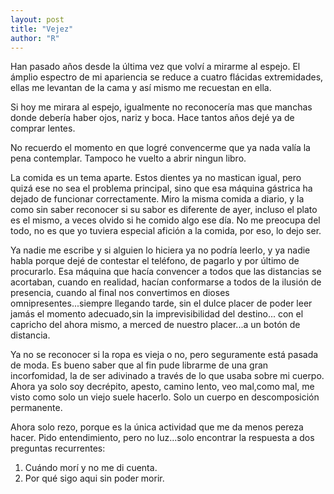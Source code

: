 ```yaml
---
layout: post
title: "Vejez"
author: "R"
---
```


Han pasado años desde la última vez que volví a mirarme al espejo. El ámplio espectro de mi apariencia se reduce a cuatro flácidas extremidades, ellas me levantan de la cama y así mismo me recuestan en ella.

Si hoy me mirara al espejo, igualmente no reconocería mas que manchas donde debería haber ojos, nariz y boca. Hace tantos años dejé ya de comprar lentes.

No recuerdo el momento en que logré convencerme que ya nada valía la pena contemplar. Tampoco he vuelto  a abrir ningun libro. 

La comida es un tema aparte. Estos dientes ya no mastican igual, pero quizá ese no sea el problema principal, sino que esa máquina gástrica ha dejado de funcionar correctamente. Miro la misma comida a diario, y la como sin saber reconocer si su sabor es diferente de ayer, incluso el plato es el mismo, a veces olvido si he comido algo ese día. No me preocupa del todo, no es que yo tuviera especial afición a la comida, por eso, lo dejo ser.

Ya nadie me escribe y si alguien lo hiciera ya no podría leerlo, y ya nadie habla porque dejé de contestar el teléfono, de pagarlo y por último de procurarlo. Esa máquina que hacía convencer a todos que las distancias se acortaban, cuando en realidad, hacían conformarse a todos de la ilusión de presencia, cuando al final nos convertimos en dioses omnipresentes...siempre llegando tarde, sin el dulce placer de poder leer jamás el momento adecuado,sin la imprevisibilidad del destino... con el capricho del ahora mismo, a merced de nuestro placer...a un botón de distancia.

Ya no se reconocer si la ropa es vieja o no, pero seguramente está pasada de moda. Es bueno saber que al fin pude librarme de una gran incorfomidad, la de ser adivinado a través de lo que usaba sobre mi cuerpo. Ahora ya solo soy decrépito, apesto, camino lento, veo mal,como mal, me visto como solo un viejo suele hacerlo. Solo un cuerpo en descomposición permanente.

Ahora solo rezo, porque es la única actividad que me da menos pereza hacer. Pido entendimiento, pero no luz...solo encontrar la respuesta a dos preguntas recurrentes:

1. Cuándo morí y no me di cuenta.
2. Por qué sigo aqui sin poder morir.
